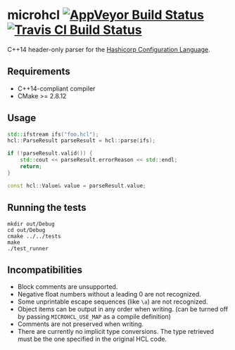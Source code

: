 # microhcl [![AppVeyor Build Status][appveyor-build-status-svg]][appveyor-build-status] [![Travis CI Build Status][travis-build-status-svg]][travis-build-status]
C++14 header-only parser for the [Hashicorp Configuration Language](https://www.github.com/hashicorp/hcl).

## Requirements
- C++14-compliant compiler
- CMake >= 2.8.12

## Usage
```c++
std::ifstream ifs("foo.hcl");
hcl::ParseResult parseResult = hcl::parse(ifs);

if (!parseResult.valid()) {
    std::cout << parseResult.errorReason << std::endl;
    return;
}

const hcl::Value& value = parseResult.value;
```

## Running the tests
```
mkdir out/Debug
cd out/Debug
cmake ../../tests
make
./test_runner
```

## Incompatibilities
- Block comments are unsupported.
- Negative float numbers without a leading 0 are not recognized.
- Some unprintable escape sequences (like `\a`) are not recognized.
- Object items can be output in any order when writing. (can be turned off by passing `MICROHCL_USE_MAP` as a compile definition)
- Comments are not preserved when writing.
- There are currently no implicit type conversions. The type retrieved must be the one specified in the original HCL code.

<!-- Badges -->
[appveyor-build-status]: https://ci.appveyor.com/project/Ruin0x11/microhcl/branch/master
[appveyor-build-status-svg]: https://ci.appveyor.com/api/projects/status/fi2su01yo2eah7wf/branch/master?svg=true
[travis-build-status]: https://travis-ci.org/Ruin0x11/microhcl?branch=master
[travis-build-status-svg]: https://travis-ci.org/Ruin0x11/microhcl.svg?branch=master
